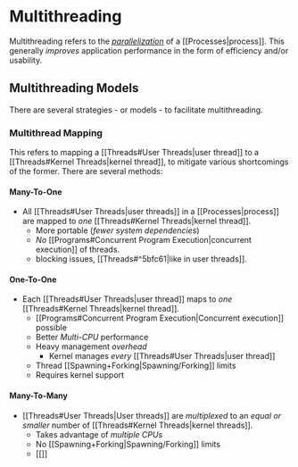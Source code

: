 # Multithreading

Multithreading refers to the *[parallelization](https://en.wikipedia.org/wiki/Parallel_computing)* of a [[Processes|process]]. This generally *improves* application performance in the form of efficiency and/or usability.

## Multithreading Models

There are several strategies - or models - to facilitate multithreading.

### Multithread Mapping

This refers to mapping a [[Threads#User Threads|user thread]] to a [[Threads#Kernel Threads|kernel thread]], to mitigate various shortcomings of the former. There are several methods:

#### Many-To-One

- All [[Threads#User Threads|user threads]] in a [[Processes|process]] are mapped to *one* [[Threads#Kernel Threads|kernel thread]].
	- More portable (*fewer system dependencies*)
	- *No* [[Programs#Concurrent Program Execution|concurrent execution]] of threads.
	- blocking issues, [[Threads#^5bfc61|like in user threads]].

#### One-To-One

- Each [[Threads#User Threads|user thread]] maps to *one* [[Threads#Kernel Threads|kernel thread]].
	- [[Programs#Concurrent Program Execution|Concurrent execution]] possible
	- Better *Multi-CPU* performance
	- Heavy management *overhead*
		- Kernel manages *every* [[Threads#User Threads|user thread]]
	- Thread [[Spawning+Forking|Spawning/Forking]] limits
	- Requires kernel support

#### Many-To-Many

- [[Threads#User Threads|User threads]] are *multiplexed* to an *equal or smaller* number of [[Threads#Kernel Threads|kernel threads]].
	- Takes advantage of *multiple CPUs*
	- No [[Spawning+Forking|Spawning/Forking]] limits
	- [[]]
